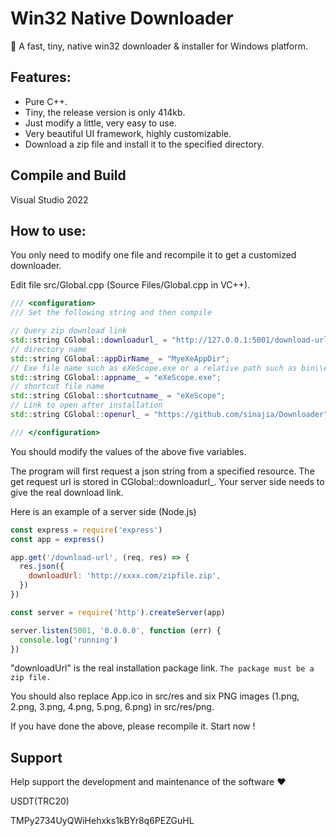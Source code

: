# Win32 Native Downloader

🚀 A fast, tiny, native win32 downloader & installer for Windows platform.

## Features:

- Pure C++.
- Tiny, the release version is only 414kb.
- Just modify a little, very easy to use.
- Very beautiful UI framework, highly customizable.
- Download a zip file and install it to the specified directory.

## Compile and Build

Visual Studio 2022

## How to use:

You only need to modify one file and recompile it to get a customized downloader.

Edit file src/Global.cpp (Source Files/Global.cpp in VC++).

```c++
/// <configuration>
/// Set the following string and then compile

// Query zip download link
std::string CGlobal::downloadurl_ = "http://127.0.0.1:5001/download-url";
// directory name
std::string CGlobal::appDirName_ = "MyeXeAppDir";
// Exe file name such as eXeScope.exe or a relative path such as bin\\eXeScope.exe
std::string CGlobal::appname_ = "eXeScope.exe";
// shortcut file name
std::string CGlobal::shortcutname_ = "eXeScope";
// Link to open after installation
std::string CGlobal::openurl_ = "https://github.com/sinajia/Downloader";

/// </configuration>
```

You should modify the values of the above five variables.

The program will first request a json string from a specified resource. The get request url is stored in CGlobal::downloadurl_. Your server side needs to give the real download link.

Here is an example of a server side (Node.js)

```js
const express = require('express')
const app = express()

app.get('/download-url', (req, res) => {
  res.json({
    downloadUrl: 'http://xxxx.com/zipfile.zip',
  })
})

const server = require('http').createServer(app)

server.listen(5001, '0.0.0.0', function (err) {
  console.log('running')
})
```

"downloadUrl" is the real installation package link. `The package must be a zip file.`

You should also replace App.ico in src/res and six PNG images (1.png, 2.png, 3.png, 4.png, 5.png, 6.png) in src/res/png.

If you have done the above, please recompile it. Start now !

## Support

Help support the development and maintenance of the software ❤️

USDT(TRC20)

TMPy2734UyQWiHehxks1kBYr8q6PEZGuHL
